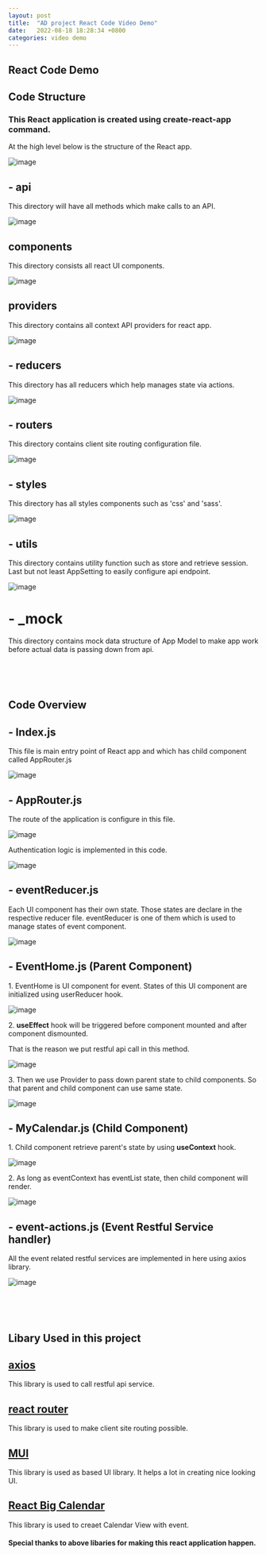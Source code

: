 ```yaml
---
layout: post
title:  "AD project React Code Video Demo"
date:   2022-08-18 18:28:34 +0800
categories: video demo
---
```


## React Code Demo

<h2>Code Structure</h2>
<h3>This React application is created using create-react-app command.</h3>
<p>At the high level below is the structure of the React app.</p>

![image](https://user-images.githubusercontent.com/100519215/185398745-cc01f90e-f88c-4cc9-8efb-c07b68b068b0.png)


  ## - api
  <p>This directory will have all methods which make calls to an API.</p>
  
  ![image](https://user-images.githubusercontent.com/100519215/185402500-df7ce799-2b05-4eac-bb4f-af73299e3934.png)

  
  ## components
  <p>This directory consists all react UI components.</p>
  
  ![image](https://user-images.githubusercontent.com/100519215/185402686-31484ee5-63ae-4eaf-8b4b-64d046248c29.png)

  
  ## providers
  <p>This directory contains all context API providers for react app.</p>
  
  ![image](https://user-images.githubusercontent.com/100519215/185402784-60096885-675c-4165-8a4f-842d0b4c1fd8.png)

  
  ## - reducers
  <p>This directory has all reducers which help manages state via actions.</p>
  
  ![image](https://user-images.githubusercontent.com/100519215/185402840-c479dc7f-c99a-4614-992f-0d5b175e1872.png)

  ## - routers
  <p>This directory contains client site routing configuration file.</p>
  
  ![image](https://user-images.githubusercontent.com/100519215/185403033-bb5bd00c-ef10-4cfa-8e5a-60c13dedb2ea.png)
  
  ## - styles
  <p>This directory has all styles components such as 'css' and 'sass'.</p>
  
   ![image](https://user-images.githubusercontent.com/100519215/185402932-5077813c-f392-4abb-8666-16dc80dd5cd9.png)
  
  ## - utils
   <p>This directory contains utility function such as store and retrieve session. Last but not least AppSetting to easily configure api endpoint.</p>

  ![image](https://user-images.githubusercontent.com/100519215/185403637-f6022141-b703-4c6d-a547-814707c6d244.png)

  
  # - _mock
  <p>This directory contains mock data structure of App Model to make app work before actual data is passing down from api.</p>
  

<p>&nbsp;</p>

<p>&nbsp;</p>


<h2>Code Overview</h2>


  ## - Index.js
  <p>This file is main entry point of React app and which has child component called AppRouter.js</p>
  
  ![image](https://user-images.githubusercontent.com/100519215/185407241-072af988-529f-4be7-904d-da8f550ee22a.png)
  
  ## - AppRouter.js
  <p>The route of the application is configure in this file.</p>
  
  ![image](https://user-images.githubusercontent.com/100519215/185408254-bc260fe8-46b3-4b00-95f4-603488f40ce2.png)
  
  <p>Authentication logic is implemented in this code.</p>
  
  ![image](https://user-images.githubusercontent.com/100519215/185408355-be5416cd-68e0-440d-b606-33dce928654d.png)

  ## - eventReducer.js  
  <p>Each UI component has their own state. Those states are declare in the respective reducer file. eventReducer is one of them which is used to manage states of event component.</p>
  
  ![image](https://user-images.githubusercontent.com/100519215/185410590-46ffc357-79cd-47b6-87bf-49dfb1f91c31.png)

  ## - EventHome.js (Parent Component)
  <p>1. EventHome is UI component for event. States of this UI component are initialized using userReducer hook.</p>
  
  ![image](https://user-images.githubusercontent.com/100519215/185412197-7c6c346f-d23d-47e0-9a19-13e92a7bb1d4.png)
  
  <p>2. <b>useEffect</b> hook will be triggered before component mounted and after component dismounted.</p>
  <p>That is the reason we put restful api call in this method.</p>
    
  ![image](https://user-images.githubusercontent.com/100519215/185413535-7d86b1ae-e664-4fdf-8a5c-2d098eb11c0a.png)

  <p>3. Then we use Provider to pass down parent state to child components. So that parent and child component can use same state.</p>

  ![image](https://user-images.githubusercontent.com/100519215/185413034-ea30df89-71a7-480d-aeec-79e9817578df.png)
    
  ## - MyCalendar.js (Child Component)
  <p>1. Child component retrieve parent's state by using <b>useContext</b> hook.</p> 
    
  ![image](https://user-images.githubusercontent.com/100519215/185418359-2893085b-1f84-4762-8100-e4e2a662e867.png)

  <p>2. As long as eventContext has eventList state, then child component will render.</p> 
    
  ![image](https://user-images.githubusercontent.com/100519215/185419001-321b7312-486b-4b3a-b63e-0fb3fee1adf9.png)
  
  ## - event-actions.js (Event Restful Service handler)
  <p>All the event related restful services are implemented in here using axios library.</p> 
    
  ![image](https://user-images.githubusercontent.com/100519215/185419978-1f47cb4b-046c-485c-b2f1-9851556ceaf5.png)


<p>&nbsp;</p>

<p>&nbsp;</p>
 
## Libary Used in this project 
  
<h2><a href="https://axios-http.com/docs/intro" target="_blank">axios</a></h2>
<p>This library is used to call restful api service.</p>

<h2><a href="https://reactrouter.com/docs/en/v6/getting-started/overview" target="_blank">react router</a></h2>
<p>This library is used to make client site routing possible.</p>
  
<h2><a href="https://mui.com/" target="_blank">MUI</a></h2>
<p>This library is used as based UI library. It helps a lot in creating nice looking UI.</p>

<h2><a href="https://github.com/jquense/react-big-calendar" target="_blank">React Big Calendar</a></h2>
<p>This library is used to creaet Calendar View with event.</p>

#### Special thanks to above libaries for making this react application happen.
  
  
  
